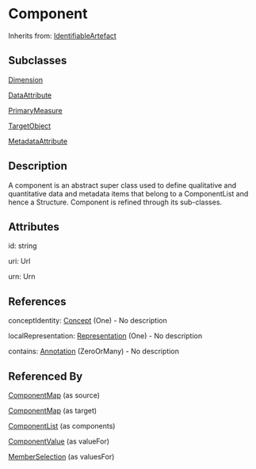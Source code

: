 
# Component

Inherits from: [IdentifiableArtefact](IdentifiableArtefact.md)

## Subclasses

[Dimension](../DataStructureDefinitions/Dimension.md)

[DataAttribute](../DataStructureDefinitions/DataAttribute.md)

[PrimaryMeasure](../DataStructureDefinitions/PrimaryMeasure.md)

[TargetObject](../MetadataStructureDefinitions/TargetObject.md)

[MetadataAttribute](../MetadataStructureDefinitions/MetadataAttribute.md)



## Description

A component is an abstract super class used to define qualitative and quantitative data and metadata items that belong to a ComponentList and hence a Structure. Component is refined through its sub-classes.


## Attributes

id: string

uri: Url

urn: Urn



## References

conceptIdentity: [Concept](../ConceptSchemes/Concept.md) (One) - No description

localRepresentation: [Representation](Representation.md) (One) - No description

contains: [Annotation](Annotation.md) (ZeroOrMany) - No description



## Referenced By

[ComponentMap](../StructureMaps/ComponentMap.md) (as source)

[ComponentMap](../StructureMaps/ComponentMap.md) (as target)

[ComponentList](ComponentList.md) (as components)

[ComponentValue](../MetadataStructureDefinitions/ComponentValue.md) (as valueFor)

[MemberSelection](../Constraints/MemberSelection.md) (as valuesFor)


